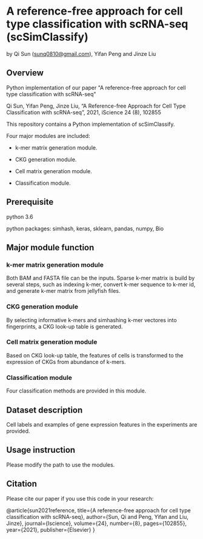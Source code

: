 # A reference-free approach for cell type classification with scRNA-seq (scSimClassify)
by Qi Sun (sunq0810@gmail.com), Yifan Peng and Jinze Liu

## Overview

Python implementation of our paper "A reference-free approach for cell type classification with scRNA-seq"

Qi Sun, Yifan Peng, Jinze Liu, “A Reference-free Approach for Cell Type Classification with scRNA-seq”, 2021, iScience 24 (8), 102855


This repository contains a Python implementation of scSimClassify.

Four major modules are included:

- k-mer matrix generation module.

- CKG generation module.

- Cell matrix generation module.

- Classification module.




## Prerequisite

python 3.6

python packages: simhash, keras, sklearn, pandas, numpy, Bio


## Major module function

### k-mer matrix generation module
Both BAM and FASTA file can be the inputs. Sparse k-mer matrix is build by several steps, such as indexing k-mer, convert k-mer sequence to k-mer id, and generate k-mer matrix from jellyfish files.

### CKG generation module
By selecting informative k-mers and simhashing k-mer vectores into fingerprints, a CKG look-up table is generated.

### Cell matrix generation module
Based on CKG look-up table, the features of cells is transformed to the expression of CKGs from abundance of k-mers.

### Classification module
Four classification methods are provided in this module.


## Dataset description
Cell labels and examples of gene expression features in the experiments are provided.

## Usage instruction
Please modify the path to use the modules.


## Citation
Please cite our paper if you use this code in your research:

@article{sun2021reference,
  title={A reference-free approach for cell type classification with scRNA-seq},
  author={Sun, Qi and Peng, Yifan and Liu, Jinze},
  journal={Iscience},
  volume={24},
  number={8},
  pages={102855},
  year={2021},
  publisher={Elsevier}
}








